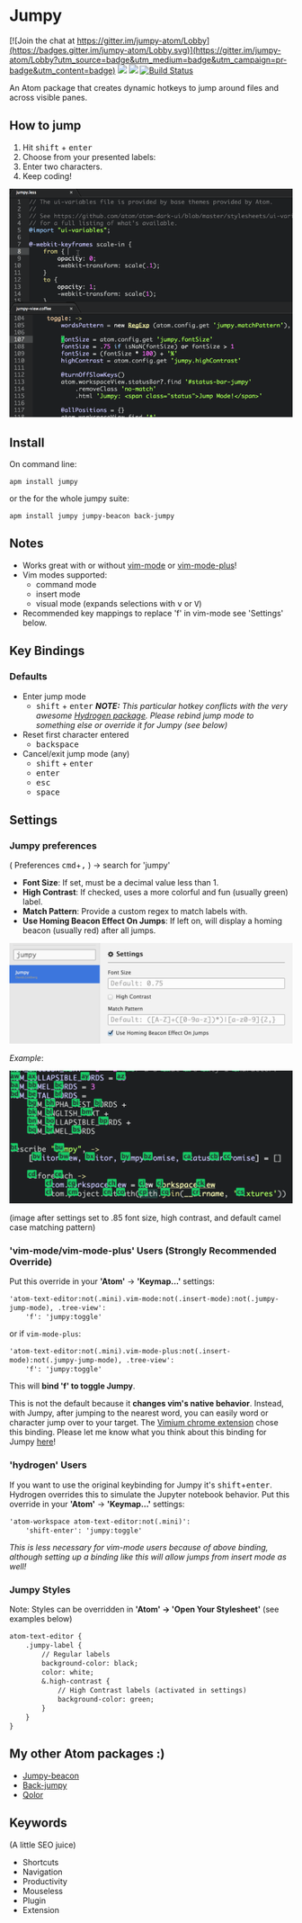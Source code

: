 # Jumpy

[![Join the chat at https://gitter.im/jumpy-atom/Lobby](https://badges.gitter.im/jumpy-atom/Lobby.svg)](https://gitter.im/jumpy-atom/Lobby?utm_source=badge&utm_medium=badge&utm_campaign=pr-badge&utm_content=badge)
![](https://img.shields.io/apm/dm/jumpy.svg)
![](https://img.shields.io/apm/v/jumpy.svg)
[![Build Status](https://travis-ci.org/DavidLGoldberg/jumpy.svg?branch=master)](https://travis-ci.org/DavidLGoldberg/jumpy)

An Atom package that creates dynamic hotkeys to jump around files and across visible panes.

## How to jump

1.  Hit <kbd>shift</kbd> + <kbd>enter</kbd>
2.  Choose from your presented labels:
3.  Enter two characters.
4.  Keep coding!

[ ![Jumpy in Action! - (gif made with recordit.co)][1]](https://raw.githubusercontent.com/DavidLGoldberg/jumpy/master/_images/jumpy.gif)

[1]: https://raw.githubusercontent.com/DavidLGoldberg/jumpy/master/_images/jumpy.gif

## Install
On command line:
```
apm install jumpy
```
or the for the whole jumpy suite:
```
apm install jumpy jumpy-beacon back-jumpy
```

## Notes

*   Works great with or without [vim-mode](https://github.com/atom/vim-mode "vim-mode's Homepage") or [vim-mode-plus](https://atom.io/packages/vim-mode-plus "vim-mode-plus's Homepage")!
  *   Vim modes supported:
      *   command mode
      *   insert mode
      *   visual mode (expands selections with <kbd>v</kbd> or <kbd>V</kbd>)
  *   Recommended key mappings to replace 'f' in vim-mode see 'Settings' below.

## Key Bindings

### Defaults

*   Enter jump mode
    *   <kbd>shift</kbd> + <kbd>enter</kbd>
    _**NOTE:** This particular hotkey conflicts with the very awesome [Hydrogen package](https://nteract.io/atom).
    Please rebind jump mode to something else or override it for Jumpy (see below)_
*   Reset first character entered
    *   <kbd>backspace</kbd>
*   Cancel/exit jump mode (any)
    *   <kbd>shift</kbd> + <kbd>enter</kbd>
    *   <kbd>enter</kbd>
    *   <kbd>esc</kbd>
    *   <kbd>space</kbd>

## Settings

### Jumpy preferences

( Preferences <kbd>cmd</kbd>+<kbd>,</kbd> ) -> search for 'jumpy'

*   **Font Size**:
If set, must be a decimal value less than 1.
*   **High Contrast**:
If checked, uses a more colorful and fun (usually green) label.
*   **Match Pattern**:
Provide a custom regex to match labels with.
*   **Use Homing Beacon Effect On Jumps**:
If left on, will display a homing beacon (usually red) after all jumps.

![Jumpy settings](https://raw.githubusercontent.com/DavidLGoldberg/jumpy/master/_images/jumpy-settings.png)

*Example*:

![Jumpy example](https://raw.githubusercontent.com/DavidLGoldberg/jumpy/master/_images/jumpy-high-contrast-font-camel.png)

(image after settings set to .85 font size, high contrast, and default camel case matching pattern)

### 'vim-mode/vim-mode-plus' Users (Strongly Recommended Override)

Put this override in your **'Atom'** -> **'Keymap...'** settings:

    'atom-text-editor:not(.mini).vim-mode:not(.insert-mode):not(.jumpy-jump-mode), .tree-view':
        'f': 'jumpy:toggle'

or if `vim-mode-plus`:

    'atom-text-editor:not(.mini).vim-mode-plus:not(.insert-mode):not(.jumpy-jump-mode), .tree-view':
        'f': 'jumpy:toggle'

This will **bind 'f' to toggle Jumpy**.

This is not the default because it **changes vim's native behavior**.
Instead, with Jumpy, after jumping to the nearest word, you can easily word or character jump over to your target.
The [Vimium chrome extension](https://chrome.google.com/webstore/detail/vimium/dbepggeogbaibhgnhhndojpepiihcmeb?hl=en) chose this binding.
Please let me know what you think about this binding for Jumpy [here](https://discuss.atom.io/t/introducing-jumpy-new-package/10980/28)!

### 'hydrogen' Users
If you want to use the original keybinding for Jumpy it's <kbd>shift</kbd>+<kbd>enter</kbd>.  Hydrogen overrides this to simulate the Jupyter notebook behavior.
Put this override in your **'Atom'** -> **'Keymap...'** settings:

    'atom-workspace atom-text-editor:not(.mini)':
        'shift-enter': 'jumpy:toggle'

_This is less necessary for vim-mode users because of above binding, although setting up a binding like this will allow jumps from insert mode as well!_

### Jumpy Styles

Note: Styles can be overridden in **'Atom' -> 'Open Your Stylesheet'**
(see examples below)

```less
atom-text-editor {
    .jumpy-label {
        // Regular labels
        background-color: black;
        color: white;
        &.high-contrast {
            // High Contrast labels (activated in settings)
            background-color: green;
        }
    }
}
```

## My other Atom packages :)

*   [Jumpy-beacon](https://atom.io/packages/jumpy-beacon)
*   [Back-jumpy](https://atom.io/packages/back-jumpy)
*   [Qolor](https://atom.io/packages/qolor)

## Keywords

(A little SEO juice)

*   Shortcuts
*   Navigation
*   Productivity
*   Mouseless
*   Plugin
*   Extension
